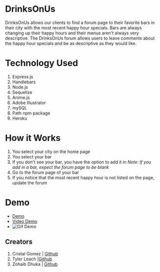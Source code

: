 # DrinksOnUs
DrinksOnUs allows our clients to find a forum page to their favorite bars in their city with the most recent happy hour specials. Bars are always changing up their happy hours and their menus aren't always very descriptive. The DrinksOnUs forum allows users to leave comments about the happy hour specials and be as descriptive as they would like.

# Technology Used
1. Express.js
1. Handlebars
1. Node.js
1. Sequelize
1. Anime.js
1. Adobe Illustrator
1. mySQL
1. Path npm package
1. Heroku

# How it Works
1. You select your city on the home page
1. You select your bar
1. If you don't see your bar, you have the option to add it in
*Note: If you add in a bar, expect the forum page to be blank*
1. Go to the forum page of your bar
1. If you notice that the most recent happy hour is not listed on the page, update the forum

# Demo
* [Demo](https://dry-savannah-14331.herokuapp.com/)
* [Video Demo](https://www.youtube.com/watch?v=2sTjN_WGXHA&feature=youtu.be)
* ![Gif Demo](https://media.giphy.com/media/jtKAb54rue2zr7zWSY/giphy.gif)

## Creators
1. Cristal Gomez | [Github](https://github.com/CristalGomez)
1. Tyler Leach |[Github](https://github.com/techman98)
1. Zohaib Dhuka | [Github](https://github.com/zohaibdhukka)